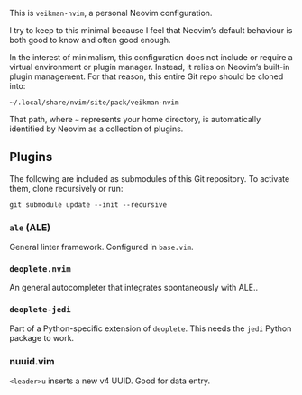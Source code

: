 This is `veikman-nvim`, a personal Neovim configuration.

I try to keep to this minimal because I feel that Neovim’s default behaviour
is both good to know and often good enough.

In the interest of minimalism, this configuration does not include or require a
virtual environment or plugin manager. Instead, it relies on Neovim’s built-in
plugin management. For that reason, this entire Git repo should be cloned into:

    ~/.local/share/nvim/site/pack/veikman-nvim

That path, where `~` represents your home directory, is automatically
identified by Neovim as a collection of plugins.

## Plugins

The following are included as submodules of this Git repository.
To activate them, clone recursively or run:

    git submodule update --init --recursive

### `ale` (ALE)

General linter framework. Configured in `base.vim`.

### `deoplete.nvim`

An general autocompleter that integrates spontaneously with ALE..

### `deoplete-jedi`

Part of a Python-specific extension of `deoplete`. This needs the `jedi` Python
package to work.

### nuuid.vim

`<leader>u` inserts a new v4 UUID. Good for data entry.
